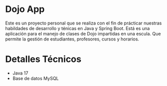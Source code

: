 # **Dojo App**

Este es un proyecto personal que se realiza con el fin de prácticar nuestras habildades de desarrollo y ténicas en 
Java y Spring Boot. 
Está es una aplicación para el manejo de clases de Dojo impartidas en una escula. Que permite la gestión de estudiantes,
profesores, cursos y horarios.


# **Detalles Técnicos**

* Java 17
* Base de datos MySQL
  
